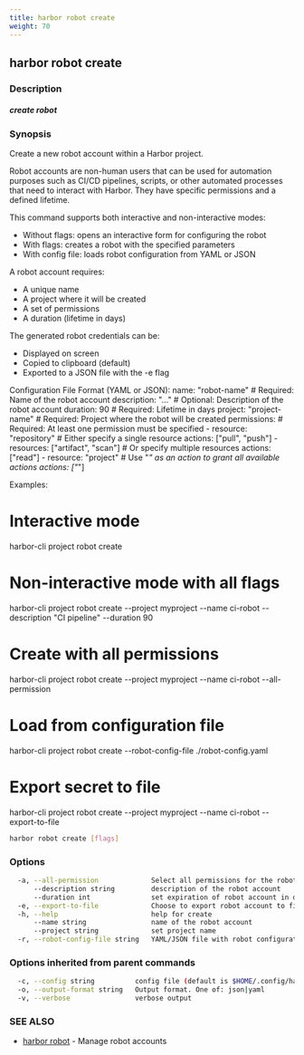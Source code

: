 ```yaml
---
title: harbor robot create
weight: 70
---
```

## harbor robot create

### Description

##### create robot

### Synopsis

Create a new robot account within a Harbor project.

Robot accounts are non-human users that can be used for automation purposes
such as CI/CD pipelines, scripts, or other automated processes that need
to interact with Harbor. They have specific permissions and a defined lifetime.

This command supports both interactive and non-interactive modes:
- Without flags: opens an interactive form for configuring the robot
- With flags: creates a robot with the specified parameters
- With config file: loads robot configuration from YAML or JSON

A robot account requires:
- A unique name
- A project where it will be created
- A set of permissions
- A duration (lifetime in days)

The generated robot credentials can be:
- Displayed on screen
- Copied to clipboard (default)
- Exported to a JSON file with the -e flag

Configuration File Format (YAML or JSON):
  name: "robot-name"        # Required: Name of the robot account
  description: "..."        # Optional: Description of the robot account
  duration: 90              # Required: Lifetime in days
  project: "project-name"   # Required: Project where the robot will be created
  permissions:              # Required: At least one permission must be specified
    - resource: "repository"  # Either specify a single resource
      actions: ["pull", "push"]
    - resources: ["artifact", "scan"]  # Or specify multiple resources
      actions: ["read"]
    - resource: "project"    # Use "*" as an action to grant all available actions
      actions: ["*"]

Examples:
  # Interactive mode
  harbor-cli project robot create

  # Non-interactive mode with all flags
  harbor-cli project robot create --project myproject --name ci-robot --description "CI pipeline" --duration 90

  # Create with all permissions
  harbor-cli project robot create --project myproject --name ci-robot --all-permission

  # Load from configuration file
  harbor-cli project robot create --robot-config-file ./robot-config.yaml

  # Export secret to file
  harbor-cli project robot create --project myproject --name ci-robot --export-to-file

```sh
harbor robot create [flags]
```

### Options

```sh
  -a, --all-permission             Select all permissions for the robot account
      --description string         description of the robot account
      --duration int               set expiration of robot account in days
  -e, --export-to-file             Choose to export robot account to file
  -h, --help                       help for create
      --name string                name of the robot account
      --project string             set project name
  -r, --robot-config-file string   YAML/JSON file with robot configuration
```

### Options inherited from parent commands

```sh
  -c, --config string          config file (default is $HOME/.config/harbor-cli/config.yaml)
  -o, --output-format string   Output format. One of: json|yaml
  -v, --verbose                verbose output
```

### SEE ALSO

* [harbor robot](harbor-robot.md)	 - Manage robot accounts

